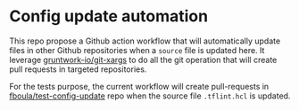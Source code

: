 # Config update automation

This repo propose a Github action workflow that will automatically update files in other Github repositories when a `source` file is updated here. It leverage [gruntwork-io/git-xargs](https://github.com/gruntwork-io/git-xargs) to do all the git operation that will create pull requests in targeted repositories.

For the tests purpose, the current workflow will create pull-requests in [fboula/test-config-update](https://github.com/fboula/test-config-update) repo when the source file `.tflint.hcl` is updated.
